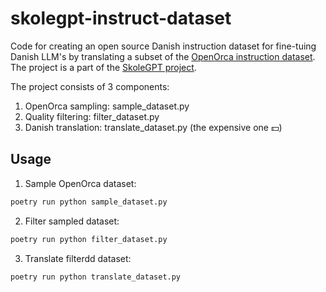# skolegpt-instruct-dataset

Code for creating an open source Danish instruction dataset for fine-tuing Danish LLM's by translating a subset of the [OpenOrca instruction dataset](https://huggingface.co/datasets/Open-Orca/OpenOrca). The project is a part of the [SkoleGPT project](https://skolegpt.dk/).

The project consists of 3 components:

1. OpenOrca sampling: sample_dataset.py
2. Quality filtering: filter_dataset.py
3. Danish translation: translate_dataset.py (the expensive one 💵)

## Usage
1. Sample OpenOrca dataset:
```bash
poetry run python sample_dataset.py 
```

2. Filter sampled dataset:
```bash
poetry run python filter_dataset.py
```

3. Translate filterdd dataset:
```bash
poetry run python translate_dataset.py
```
